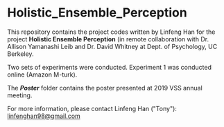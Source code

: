 # Holistic_Ensemble_Perception

This repository contains the project codes written by Linfeng Han for the project **Holistic Ensemble Perception** (in remote collaboration with Dr. Allison Yamanashi Leib and Dr. David Whitney at Dept. of Psychology, UC Berkeley.

Two sets of experiments were conducted. Experiment 1 was conducted online (Amazon M-turk).

The ***Poster*** folder contains the poster presented at 2019 VSS annual meeting.

For more information, please contact Linfeng Han ("Tony"): linfenghan98@gmail.com
